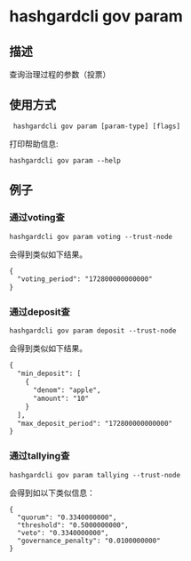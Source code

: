 # hashgardcli gov param

## 描述

查询治理过程的参数（投票）

## 使用方式

```
 hashgardcli gov param [param-type] [flags]

```
打印帮助信息:

```
hashgardcli gov param --help
```


## 例子
 
### 通过voting查

```shell
hashgardcli gov param voting --trust-node
```

会得到类似如下结果。

```txt
{
  "voting_period": "172800000000000"
}
```

### 通过deposit查

```shell
hashgardcli gov param deposit --trust-node

```

会得到类似如下结果。

```txt
{
  "min_deposit": [
    {
      "denom": "apple",
      "amount": "10"
    }
  ],
  "max_deposit_period": "172800000000000"
}

```


### 通过tallying查
```
hashgardcli gov param tallying --trust-node
```

会得到如以下类似信息：
```
{
  "quorum": "0.3340000000",
  "threshold": "0.5000000000",
  "veto": "0.3340000000",
  "governance_penalty": "0.0100000000"
}


```